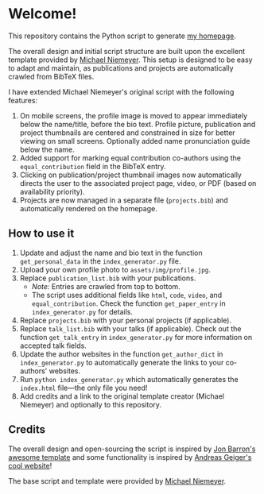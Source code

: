 # Welcome!

This repository contains the Python script to generate [my homepage](https://atakan-topaloglu.github.io/).

The overall design and initial script structure are built upon the excellent template provided by [Michael Niemeyer](https://m-niemeyer.github.io/). This setup is designed to be easy to adapt and maintain, as publications and projects are automatically crawled from BibTeX files.

I have extended Michael Niemeyer's original script with the following features:

1. On mobile screens, the profile image is moved to appear immediately below the name/title, before the bio text. Profile picture, publication and project thumbnails are centered and constrained in size for better viewing on small screens. Optionally added name pronunciation guide below the name.
2.  Added support for marking equal contribution co-authors using the `equal_contribution` field in the BibTeX entry.
3. Clicking on publication/project thumbnail images now automatically directs the user to the associated project page, video, or PDF (based on availability priority).
4. Projects are now managed in a separate file (`projects.bib`) and automatically rendered on the homepage.

## How to use it

1.  Update and adjust the name and bio text in the function `get_personal_data` in the `index_generator.py` file.
2.  Upload your own profile photo to `assets/img/profile.jpg`.
3.  Replace `publication_list.bib` with your publications.
    *   *Note:* Entries are crawled from top to bottom.
    *   The script uses additional fields like `html`, `code`, `video`, and `equal_contribution`. Check the function `get_paper_entry` in `index_generator.py` for details.
4.  Replace `projects.bib` with your personal projects (if applicable).
5.  Replace `talk_list.bib` with your talks (if applicable). Check out the function `get_talk_entry` in `index_generator.py` for more information on accepted talk fields.
6.  Update the author websites in the function `get_author_dict` in `index_generator.py` to automatically generate the links to your co-authors' websites.
7.  Run `python index_generator.py` which automatically generates the `index.html` file—the only file you need!
8.  Add credits and a link to the original template creator (Michael Niemeyer) and optionally to this repository.

## Credits

The overall design and open-sourcing the script is inspired by [Jon Barron's awesome template](https://jonbarron.info/) and some functionality is inspired by [Andreas Geiger's cool website](https://cvlibs.net)!

The base script and template were provided by [Michael Niemeyer](https://m-niemeyer.github.io/).